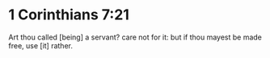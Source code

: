 # 1 Corinthians 7:21

Art thou called [being] a servant? care not for it: but if thou mayest be made free, use [it] rather.